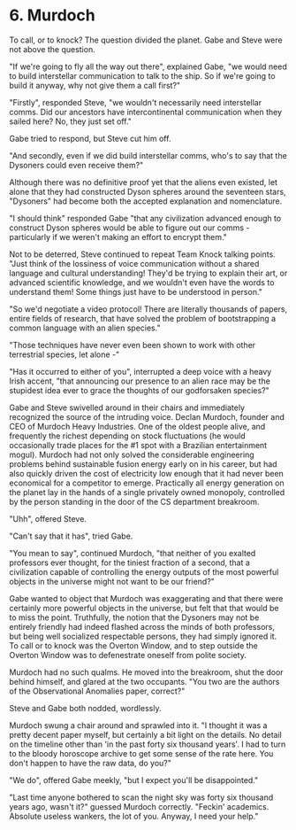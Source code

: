 # 6. Murdoch

To call, or to knock? The question divided the planet. Gabe and Steve were not above the question.

"If we're going to fly all the way out there", explained Gabe, "we would need to build interstellar communication to talk to the ship. So if we're going to build it anyway, why not give them a call first?"

"Firstly", responded Steve, "we wouldn't necessarily need interstellar comms. Did our ancestors have intercontinental communication when they sailed here? No, they just set off."

Gabe tried to respond, but Steve cut him off.

"And secondly, even if we did build interstellar comms, who's to say that the Dysoners could even receive them?"

Although there was no definitive proof yet that the aliens even existed, let alone that they had constructed Dyson spheres around the seventeen stars, "Dysoners" had become both the accepted explanation and nomenclature.

"I should think" responded Gabe "that any civilization advanced enough to construct Dyson spheres would be able to figure out our comms - particularly if we weren't making an effort to encrypt them."

Not to be deterred, Steve continued to repeat Team Knock talking points. "Just think of the lossiness of voice communication without a shared language and cultural understanding! They'd be trying to explain their art, or advanced scientific knowledge, and we wouldn't even have the words to understand them! Some things just have to be understood in person."

"So we'd negotiate a video protocol! There are literally thousands of papers, entire fields of research, that have solved the problem of bootstrapping a common language with an alien species."

"Those techniques have never even been shown to work with other terrestrial species, let alone -"

"Has it occurred to either of you", interrupted a deep voice with a heavy Irish accent, "that announcing our presence to an alien race may be the stupidest idea ever to grace the thoughts of our godforsaken species?"

Gabe and Steve swivelled around in their chairs and immediately recognized the source of the intruding voice. Declan Murdoch, founder and CEO of Murdoch Heavy Industries. One of the oldest people alive, and frequently the richest depending on stock fluctuations (he would occasionally trade places for the #1 spot with a Brazilian entertainment mogul). Murdoch had not only solved the considerable engineering problems behind sustainable fusion energy early on in his career, but had also quickly driven the cost of electricity low enough that it had never been economical for a competitor to emerge. Practically all energy generation on the planet lay in the hands of a single privately owned monopoly, controlled by the person standing in the door of the CS department breakroom.

"Uhh", offered Steve.

"Can't say that it has", tried Gabe.

"You mean to say", continued Murdoch, "that neither of you exalted professors ever thought, for the tiniest fraction of a second, that a civilization capable of controlling the energy outputs of the most powerful objects in the universe might not want to be our friend?"

Gabe wanted to object that Murdoch was exaggerating and that there were certainly more powerful objects in the universe, but felt that that would be to miss the point. Truthfully, the notion that the Dysoners may not be entirely friendly had indeed flashed across the minds of both professors, but being well socialized respectable persons, they had simply ignored it. To call or to knock was the Overton Window, and to step outside the Overton Window was to defenestrate oneself from polite society.

Murdoch had no such qualms. He moved into the breakroom, shut the door behind himself, and glared at the two occupants. "You two are the authors of the Observational Anomalies paper, correct?"

Steve and Gabe both nodded, wordlessly.

Murdoch swung a chair around and sprawled into it. "I thought it was a pretty decent paper myself, but certainly a bit light on the details. No detail on the timeline other than 'in the past forty six thousand years'. I had to turn to the bloody horoscope archive to get some sense of the rate here. You don't happen to have the raw data, do you?"

"We do", offered Gabe meekly, "but I expect you'll be disappointed."

"Last time anyone bothered to scan the night sky was forty six thousand years ago, wasn't it?" guessed Murdoch correctly. "Feckin' academics. Absolute useless wankers, the lot of you. Anyway, I need your help."
